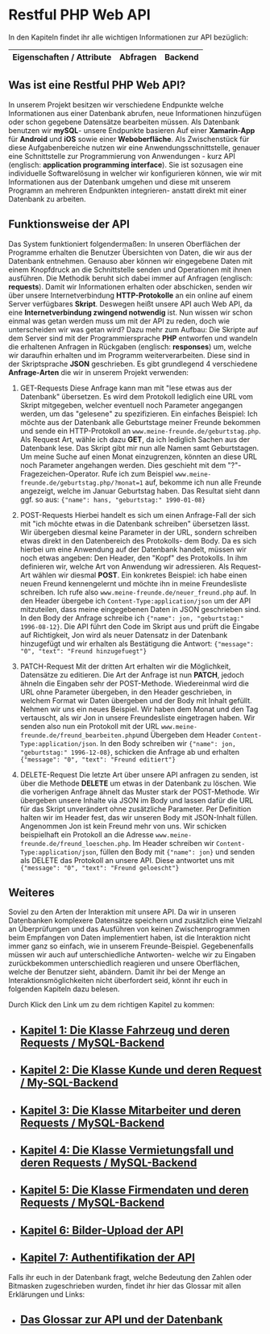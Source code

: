 # **Restful PHP Web API**
In den Kapiteln findet ihr alle wichtigen Informationen zur API bezüglich:

|Eigenschaften / Attribute| Abfragen | Backend |
|--|--|--|

## Was ist eine Restful PHP Web API?
In unserem Projekt besitzen wir verschiedene Endpunkte welche Informationen aus einer Datenbank abrufen, neue Informationen hinzufügen oder schon gegebene Datensätze bearbeiten müssen. Als Datenbank benutzen wir **mySQL**- unsere Endpunkte basieren Auf einer **Xamarin-App** für **Android** und **iOS** sowie einer **Weboberfläche**. Als Zwischenstück für diese Aufgabenbereiche nutzen wir eine Anwendungsschnittstelle, genauer eine Schnittstelle zur Programmierung von Anwendungen - kurz API (englisch: **application programming interface**). Sie ist sozusagen eine individuelle Softwarelösung in welcher wir konfigurieren können, wie wir mit Informationen aus der Datenbank umgehen und diese mit unserem Programm an mehreren Endpunkten integrieren- anstatt direkt mit einer Datenbank zu arbeiten.

## Funktionsweise der API

Das System funktioniert folgendermaßen: In unseren Oberflächen der Programme erhalten die Benutzer Übersichten von Daten, die wir aus der Datenbank entnehmen. Genauso aber können wir eingegebene Daten mit einem Knopfdruck an die Schnittstelle senden und Operationen mit ihnen ausführen. Die Methodik beruht sich dabei immer auf Anfragen (englisch: **requests**). Damit wir Informationen erhalten oder abschicken, senden wir über unsere Internetverbindung **HTTP-Protokolle** an ein online auf einem Server verfügbares **Skript**. Deswegen heißt unsere API auch Web API, da eine **Internetverbindung zwingend notwendig** ist. Nun wissen wir schon einmal was getan werden muss um mit der API zu reden, doch wie unterscheiden wir was getan wird? Dazu mehr zum Aufbau: Die Skripte auf dem Server sind mit der Programmiersprache **PHP** entworfen und wandeln die erhaltenen Anfragen in Rückgaben (englisch: **responses**) um, welche wir daraufhin erhalten und im Programm weiterverarbeiten. Diese sind in der Skriptsprache **JSON** geschrieben. Es gibt grundlegend 4 verschiedene **Anfrage-Arten** die wir in unserem Projekt verwenden:

1. GET-Requests
Diese Anfrage kann man mit "lese etwas aus der Datenbank" übersetzen. Es wird dem Protokoll lediglich eine URL vom Skript mitgegeben, welcher eventuell noch Parameter angegangen werden, um das "gelesene" zu spezifizieren. Ein einfaches Beispiel: Ich möchte aus der Datenbank alle Geburtstage meiner Freunde bekommen und sende ein HTTP-Protokoll an `www.meine-freunde.de/geburtstag.php`. Als Request Art, wähle ich dazu **GET**, da ich lediglich Sachen aus der Datenbank lese. Das Skript gibt mir nun alle Namen samt Geburtstagen. Um meine Suche auf einen Monat einzugrenzen, könnten an diese URL noch Parameter angehangen werden. Dies geschieht mit dem "?"-Fragezeichen-Operator. Rufe ich zum Beispiel `www.meine-freunde.de/geburtstag.php/?monat=1` auf, bekomme ich nun alle Freunde angezeigt, welche im Januar Geburtstag haben. Das Resultat sieht dann ggf. so aus: `{"name": hans, "geburtstag:" 1990-01-08}`

2. POST-Requests
Hierbei handelt es sich um einen Anfrage-Fall der sich mit "ich möchte etwas in die Datenbank schreiben" übersetzen lässt. Wir übergeben diesmal keine Parameter in der URL, sondern schreiben etwas direkt in den Datenbereich des Protokolls- dem Body. Da es sich hierbei um eine Anwendung auf der Datenbank handelt, müssen wir noch etwas angeben: Den Header, den "Kopf" des Protokolls. In ihm definieren wir, welche Art von Anwendung wir adressieren. Als Request-Art wählen wir diesmal **POST**. Ein konkretes Beispiel: ich habe einen neuen Freund kennengelernt und möchte ihn in meine Freundesliste schreiben. Ich rufe also `www.meine-freunde.de/neuer_freund.php` auf. In den Header übergebe ich `Content-Type:application/json` um der API mitzuteilen, dass meine eingegebenen Daten in JSON geschrieben sind. In den Body der Anfrage schreibe ich `{"name": jon, "geburtstag:" 1996-08-12}`. Die API führt den Code im Skript aus und prüft die Eingabe auf Richtigkeit, Jon wird als neuer Datensatz in der Datenbank hinzugefügt und wir erhalten als Bestätigung die Antwort: `{"message": "0", "text": "Freund hinzugefuegt"}`

3. PATCH-Request
Mit der dritten Art erhalten wir die Möglichkeit, Datensätze zu editieren. Die Art der Anfrage ist nun **PATCH**, jedoch ähneln die Eingaben sehr der POST-Methode. Wiedereinmal wird die URL ohne Parameter übergeben, in den Header geschrieben, in welchem Format wir Daten übergeben und der Body mit Inhalt gefüllt. Nehmen wir uns ein neues Beispiel. Wir haben dem Monat und den Tag vertauscht, als wir Jon in unsere Freundesliste eingetragen haben. Wir senden also nun ein Protokoll mit der URL `www.meine-freunde.de/freund_bearbeiten.php`und Übergeben dem Header `Content-Type:application/json`. In den Body schreiben wir `{"name": jon, "geburtstag:" 1996-12-08}`, schicken die Anfrage ab und erhalten `{"message": "0", "text": "Freund editiert"}`

4. DELETE-Request
Die letzte Art über unsere API anfragen zu senden, ist über die Methode **DELETE** um etwas in der Datenbank zu löschen. Wie die vorherigen Anfrage ähnelt das Muster stark der POST-Methode. Wir übergeben unsere Inhalte via JSON im Body und lassen dafür die URL für das Skript unverändert ohne zusätzliche Parameter. Per Definition halten wir im Header fest, das wir unseren Body mit JSON-Inhalt füllen. Angenommen Jon ist kein Freund mehr von uns. Wir schicken beispielhaft ein Protokoll an die Adresse `www.meine-freunde.de/freund_loeschen.php`. Im Header schreiben wir `Content-Type:application/json`, füllen den Body mit `{"name": jon}` und senden als DELETE das Protokoll an unsere API. Diese antwortet uns mit `{"message": "0", "text": "Freund geloescht"}`

## Weiteres

Soviel zu den Arten der Interaktion mit unsere API. Da wir in unseren Datenbanken komplexere Datensätze speichern und zusätzlich eine Vielzahl an Überprüfungen und das Ausführen von keinen Zwischenprogrammen beim Empfangen von Daten implementiert haben, ist die Interaktion nicht immer ganz so einfach, wie in unserem Freunde-Beispiel. Gegebenenfalls müssen wir auch auf unterschiedliche Antworten- welche wir zu Eingaben zurückbekommen unterschiedlich reagieren und unsere Oberflächen, welche der Benutzer sieht, abändern. Damit ihr bei der Menge an Interaktionsmöglichkeiten nicht überfordert seid, könnt ihr euch in folgenden Kapiteln dazu belesen.

Durch Klick den Link um zu dem richtigen Kapitel zu kommen:
- ## **[Kapitel 1: Die Klasse Fahrzeug und deren Requests / MySQL-Backend](./01-fahrzeug/)**     
- ## **[Kapitel 2: Die Klasse Kunde und deren Request / My-SQL-Backend](./02-kunde/)**
- ## **[Kapitel 3: Die Klasse Mitarbeiter und deren Requests / MySQL-Backend](./03-mitarbeiter/)**
- ## **[Kapitel 4: Die Klasse Vermietungsfall und deren Requests / MySQL-Backend](./04-vermietungsfall/)**
- ## **[Kapitel 5: Die Klasse Firmendaten und deren Requests / MySQL-Backend](./05-firmendaten/)**
- ## **[Kapitel 6: Bilder-Upload der API](./06-bilder-upload/)**
- ## **[Kapitel 7: Authentifikation der API](./07-authentifikation/)**

Falls ihr euch in der Datenbank fragt, welche Bedeutung den Zahlen oder Bitmasken zugeschrieben wurden, findet ihr hier das Glossar mit allen Erklärungen und Links:
- ## **[Das Glossar zur API und der Datenbank](./08-glossar/)**

